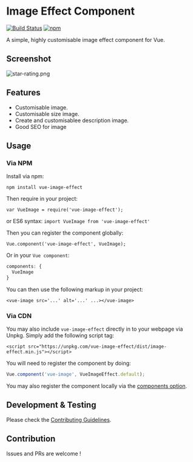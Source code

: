 # Image Effect Component

[![Build Status](https://travis-ci.org/craigh411/vue-star-rating.svg?branch=master)](https://github.com/thaycacac/vue-image-effect)
[![npm](https://img.shields.io/npm/dt/vue-star-rating.svg)](https://github.com/thaycacac/vue-image-effect)

A simple, highly customisable image effect component for Vue.

## Screenshot

![star-rating.png](https://i.imgur.com/34qoigg.png)

## Features

- Customisable image.
- Customisable size image.
- Create and customisablee description image.
- Good SEO for image

## Usage

### Via NPM

Install via npm:

`npm install vue-image-effect`

Then require in your project:

`var VueImage = require('vue-image-effect');`

or ES6 syntax:
`import VueImage from 'vue-image-effect'`

Then you can register the component globally:

`Vue.component('vue-image-effect', VueImage);`

Or in your `Vue component`:

```javascript
components: {
  VueImage
}
```

You can then use the following markup in your project:

`<vue-image src='...' alt='...' ...></vue-image>`

### Via CDN

You may also include `vue-image-effect` directly in to your webpage via Unpkg. Simply add the following script tag:

`<script src="https://unpkg.com/vue-image-effect/dist/image-effect.min.js"></script>`

You will need to register the component by doing:

```javascript
Vue.component('vue-image', VueImageEffect.default);
```

You may also register the component locally via the [components option](https://vuejs.org/v2/guide/components.html#Local-Registration).

## Development & Testing

Please check the [Contributing Guidelines](https://github.com/youngtailors/league-paradox/blob/master/CONTRIBUTING.md).

## Contribution

Issues and PRs are welcome !